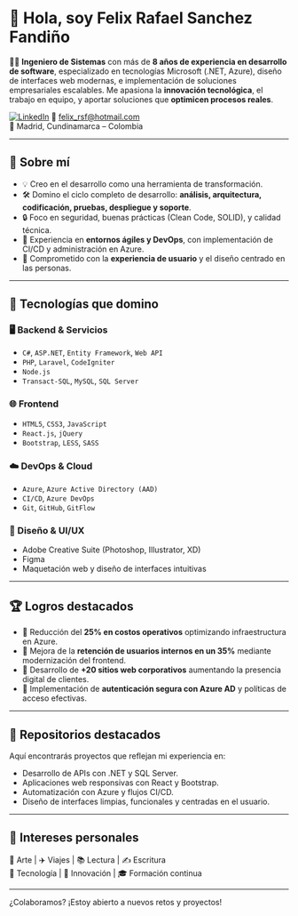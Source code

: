 # 👋 Hola, soy Felix Rafael Sanchez Fandiño

👨‍💻 **Ingeniero de Sistemas** con más de **8 años de experiencia en desarrollo de software**, especializado en tecnologías Microsoft (.NET, Azure), diseño de interfaces web modernas, e implementación de soluciones empresariales escalables. Me apasiona la **innovación tecnológica**, el trabajo en equipo, y aportar soluciones que **optimicen procesos reales**.

[![LinkedIn](https://img.shields.io/badge/LinkedIn-FelixSanchez-blue?style=flat&logo=linkedin)](https://www.linkedin.com/in/felix-sanchez-fandino/)
📧 [felix_rsf@hotmail.com](mailto:felix_rsf@hotmail.com)  
📍 Madrid, Cundinamarca – Colombia

---

## 🚀 Sobre mí

- 💡 Creo en el desarrollo como una herramienta de transformación.
- 🛠️ Domino el ciclo completo de desarrollo: **análisis, arquitectura, codificación, pruebas, despliegue y soporte**.
- 🔒 Foco en seguridad, buenas prácticas (Clean Code, SOLID), y calidad técnica.
- 🔁 Experiencia en **entornos ágiles y DevOps**, con implementación de CI/CD y administración en Azure.
- 🎯 Comprometido con la **experiencia de usuario** y el diseño centrado en las personas.

---

## 🧰 Tecnologías que domino

### 🖥️ Backend & Servicios
- `C#`, `ASP.NET`, `Entity Framework`, `Web API`
- `PHP`, `Laravel`, `CodeIgniter`
- `Node.js`
- `Transact-SQL`, `MySQL`, `SQL Server`

### 🌐 Frontend
- `HTML5`, `CSS3`, `JavaScript`
- `React.js`, `jQuery`
- `Bootstrap`, `LESS`, `SASS`

### ☁️ DevOps & Cloud
- `Azure`, `Azure Active Directory (AAD)`
- `CI/CD`, `Azure DevOps`
- `Git`, `GitHub`, `GitFlow`

### 🎨 Diseño & UI/UX
- Adobe Creative Suite (Photoshop, Illustrator, XD)
- Figma
- Maquetación web y diseño de interfaces intuitivas

---

## 🏆 Logros destacados

- 🔹 Reducción del **25% en costos operativos** optimizando infraestructura en Azure.
- 🔹 Mejora de la **retención de usuarios internos en un 35%** mediante modernización del frontend.
- 🔹 Desarrollo de **+20 sitios web corporativos** aumentando la presencia digital de clientes.
- 🔹 Implementación de **autenticación segura con Azure AD** y políticas de acceso efectivas.

---

## 📌 Repositorios destacados

Aquí encontrarás proyectos que reflejan mi experiencia en:

- Desarrollo de APIs con .NET y SQL Server.
- Aplicaciones web responsivas con React y Bootstrap.
- Automatización con Azure y flujos CI/CD.
- Diseño de interfaces limpias, funcionales y centradas en el usuario.

---

## 🧠 Intereses personales

🎨 Arte | ✈️ Viajes | 📚 Lectura | ✍️ Escritura  
🤖 Tecnología | 🚀 Innovación | 🎓 Formación continua

---

¿Colaboramos? ¡Estoy abierto a nuevos retos y proyectos!
